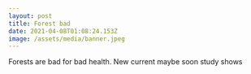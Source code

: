 ```yaml
---
layout: post
title: Forest bad
date: 2021-04-08T01:08:24.153Z
image: /assets/media/banner.jpeg
---
```

Forests are bad for bad health.  New current maybe soon study shows
